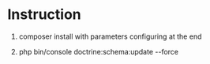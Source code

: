 Instruction
========================

1. composer install with parameters configuring at the end

2. php bin/console doctrine:schema:update --force